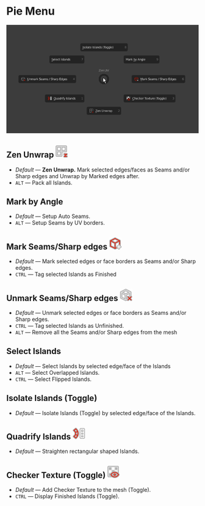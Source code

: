 # Pie Menu

![Pie Menu](img/screen/pie.png)

## Zen Unwrap ![Zen Unwrap](img/icons/zen-unwrap@2x.png)

- *Default* — **Zen Unwrap.** Mark selected edges/faces as Seams and/or Sharp edges and Unwrap by Marked edges after.
- `ALT` — Pack all Islands.

## Mark by Angle

- *Default* — Setup Auto Seams.
- `ALT` — Setup Seams by UV borders.

## Mark Seams/Sharp edges ![Mark Seams](img/icons/mark-seams@2x.png)

- *Default* — Mark selected edges or face borders as Seams and/or Sharp edges.
- `CTRL` — Tag selected Islands as Finished

## Unmark Seams/Sharp edges ![Unmark Seams](img/icons/unmark-seams@2x.png)

- *Default* — Unmark selected edges or face borders as Seams and/or Sharp edges.
- `CTRL` — Tag selected Islands as Unfinished.
- `ALT` — Remove all the Seams and/or Sharp edges from the mesh

## Select Islands

- *Default* — Select Islands by selected edge/face of the Islands
- `ALT` — Select Overlapped Islands.
- `CTRL` — Select Flipped Islands.

## Isolate Islands (Toggle)

- *Default* — Isolate Islands (Toggle) by selected edge/face of the Islands.

## Quadrify Islands ![Quadrify Islands](img/icons/quadrify_32.png)

- *Default* — Straighten rectangular shaped Islands.

## Checker Texture (Toggle) ![Checker Texture](img/icons/checker_32.png)

- *Default* — Add Checker Texture to the mesh (Toggle).
- `CTRL` — Display Finished Islands (Toggle).